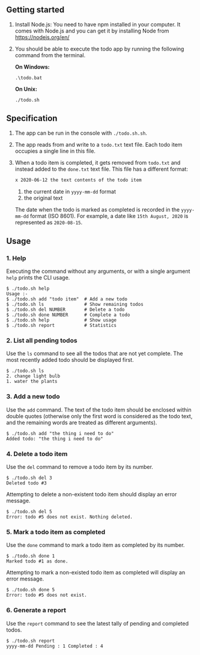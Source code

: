 ## Getting started

1. Install Node.js: You need to have npm installed in your computer. It comes with Node.js and you can get it by installing Node from https://nodejs.org/en/

2. You should be able to execute the todo app by running the following command from the terminal.

   **On Windows:**

   ```
   .\todo.bat
   ```

   **On Unix:**

   ```
   ./todo.sh
   ```

## Specification

1. The app can be run in the console with `./todo.sh.sh`.

2. The app reads from and write to a `todo.txt` text file. Each todo item occupies a single line in this file.

3.  When a todo item is completed, it gets removed from `todo.txt` and instead added to the `done.txt` text file. This file has a different format:

    ```txt
    x 2020-06-12 the text contents of the todo item
    ```

    1. the current date in `yyyy-mm-dd` format
    2. the original text

    The date when the todo is marked as completed is recorded in the `yyyy-mm-dd` format (ISO 8601). For example, a date like `15th August, 2020` is represented as `2020-08-15`.

## Usage

### 1. Help

Executing the command without any arguments, or with a single argument `help` prints the CLI usage.

```
$ ./todo.sh help
Usage :-
$ ./todo.sh add "todo item"  # Add a new todo
$ ./todo.sh ls               # Show remaining todos
$ ./todo.sh del NUMBER       # Delete a todo
$ ./todo.sh done NUMBER      # Complete a todo
$ ./todo.sh help             # Show usage
$ ./todo.sh report           # Statistics
```

### 2. List all pending todos

Use the `ls` command to see all the todos that are not yet complete. The most recently added todo should be displayed first.

```
$ ./todo.sh ls
2. change light bulb
1. water the plants
```

### 3. Add a new todo

Use the `add` command. The text of the todo item should be enclosed within double quotes (otherwise only the first word is considered as the todo text, and the remaining words are treated as different arguments).

```
$ ./todo.sh add "the thing i need to do"
Added todo: "the thing i need to do"
```

### 4. Delete a todo item

Use the `del` command to remove a todo item by its number.

```
$ ./todo.sh del 3
Deleted todo #3
```

Attempting to delete a non-existent todo item should display an error message.

```
$ ./todo.sh del 5
Error: todo #5 does not exist. Nothing deleted.
```

### 5. Mark a todo item as completed

Use the `done` command to mark a todo item as completed by its number.

```
$ ./todo.sh done 1
Marked todo #1 as done.
```

Attempting to mark a non-existed todo item as completed will display an error message.

```
$ ./todo.sh done 5
Error: todo #5 does not exist.
```

### 6. Generate a report

Use the `report` command to see the latest tally of pending and completed todos.

```
$ ./todo.sh report
yyyy-mm-dd Pending : 1 Completed : 4
```